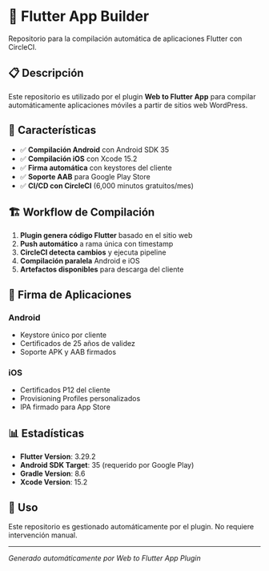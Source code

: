 # 🚀 Flutter App Builder

Repositorio para la compilación automática de aplicaciones Flutter con CircleCI.

## 📋 Descripción

Este repositorio es utilizado por el plugin **Web to Flutter App** para compilar automáticamente aplicaciones móviles a partir de sitios web WordPress.

## 🔧 Características

- ✅ **Compilación Android** con Android SDK 35
- ✅ **Compilación iOS** con Xcode 15.2
- ✅ **Firma automática** con keystores del cliente
- ✅ **Soporte AAB** para Google Play Store
- ✅ **CI/CD con CircleCI** (6,000 minutos gratuitos/mes)

## 🏗️ Workflow de Compilación

1. **Plugin genera código Flutter** basado en el sitio web
2. **Push automático** a rama única con timestamp
3. **CircleCI detecta cambios** y ejecuta pipeline
4. **Compilación paralela** Android e iOS
5. **Artefactos disponibles** para descarga del cliente

## 🔐 Firma de Aplicaciones

### Android
- Keystore único por cliente
- Certificados de 25 años de validez
- Soporte APK y AAB firmados

### iOS
- Certificados P12 del cliente
- Provisioning Profiles personalizados
- IPA firmado para App Store

## 📊 Estadísticas

- **Flutter Version**: 3.29.2
- **Android SDK Target**: 35 (requerido por Google Play)
- **Gradle Version**: 8.6
- **Xcode Version**: 15.2

## 🚀 Uso

Este repositorio es gestionado automáticamente por el plugin. No requiere intervención manual.

---

*Generado automáticamente por Web to Flutter App Plugin* 